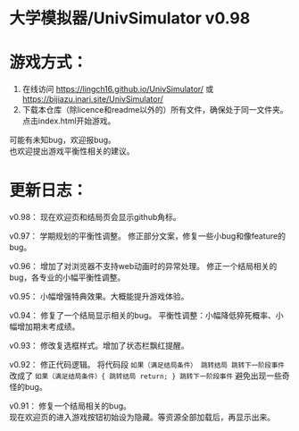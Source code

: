 # 大学模拟器/UnivSimulator v0.98

# 游戏方式：


1. 在线访问 https://lingch16.github.io/UnivSimulator/      或 https://bijiazu.inari.site/UnivSimulator/              
2. 下载本仓库（除licence和readme以外的）所有文件，确保处于同一文件夹。点击index.html开始游戏。

可能有未知bug，欢迎报bug。     
也欢迎提出游戏平衡性相关的建议。


# 更新日志：

v0.98：
现在欢迎页和结局页会显示github角标。

v0.97：
学期规划的平衡性调整。
修正部分文案，修复一些小bug和像feature的bug。

v0.96：
增加了对浏览器不支持web动画时的异常处理。
修正一个结局相关的bug，各专业的小幅平衡性调整。


v0.95：
小幅增强特典效果。大概能提升游戏体验。


v0.94：
修复了一个结局显示相关的bug。
平衡性调整：小幅降低猝死概率、小幅增加期末考成绩。

v0.93：
修改复选框样式。增加了状态栏飘红提醒。

v0.92：
修正代码逻辑。
将代码段
`如果（满足结局条件）
  跳转结局
跳转下一阶段事件`
改成了
`如果（满足结局条件）{
  跳转结局
  return;
}
跳转下一阶段事件`
避免出现一些奇怪的bug。

v0.91： 
修复一个结局相关的bug。        
现在欢迎页的进入游戏按钮初始设为隐藏。等资源全部加载后，再显示出来。
